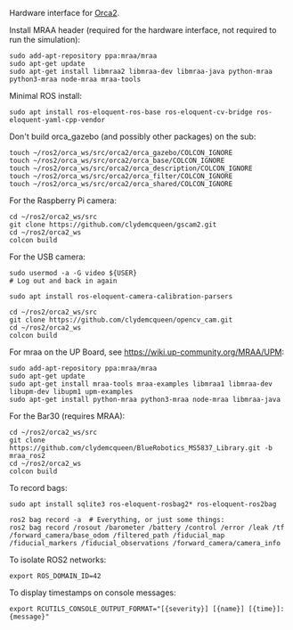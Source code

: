 Hardware interface for [Orca2](https://github.com/clydemcqueen/orca2).

Install MRAA header (required for the hardware interface, not required to run the simulation):

~~~
sudo add-apt-repository ppa:mraa/mraa
sudo apt-get update
sudo apt-get install libmraa2 libmraa-dev libmraa-java python-mraa python3-mraa node-mraa mraa-tools
~~~

Minimal ROS install:
~~~
sudo apt install ros-eloquent-ros-base ros-eloquent-cv-bridge ros-eloquent-yaml-cpp-vendor
~~~

Don't build orca_gazebo (and possibly other packages) on the sub:
~~~
touch ~/ros2/orca_ws/src/orca2/orca_gazebo/COLCON_IGNORE
touch ~/ros2/orca_ws/src/orca2/orca_base/COLCON_IGNORE
touch ~/ros2/orca_ws/src/orca2/orca_description/COLCON_IGNORE
touch ~/ros2/orca_ws/src/orca2/orca_filter/COLCON_IGNORE
touch ~/ros2/orca_ws/src/orca2/orca_shared/COLCON_IGNORE
~~~

For the Raspberry Pi camera:
~~~
cd ~/ros2/orca2_ws/src
git clone https://github.com/clydemcqueen/gscam2.git
cd ~/ros2/orca2_ws
colcon build
~~~

For the USB camera:
~~~
sudo usermod -a -G video ${USER}
# Log out and back in again

sudo apt install ros-eloquent-camera-calibration-parsers

cd ~/ros2/orca2_ws/src
git clone https://github.com/clydemcqueen/opencv_cam.git
cd ~/ros2/orca2_ws
colcon build
~~~

For mraa on the UP Board, see https://wiki.up-community.org/MRAA/UPM:
~~~
sudo add-apt-repository ppa:mraa/mraa
sudo apt-get update
sudo apt-get install mraa-tools mraa-examples libmraa1 libmraa-dev libupm-dev libupm1 upm-examples
sudo apt-get install python-mraa python3-mraa node-mraa libmraa-java
~~~

For the Bar30 (requires MRAA):
~~~
cd ~/ros2/orca2_ws/src
git clone https://github.com/clydemcqueen/BlueRobotics_MS5837_Library.git -b mraa_ros2
cd ~/ros2/orca2_ws
colcon build
~~~

To record bags:
~~~
sudo apt install sqlite3 ros-eloquent-rosbag2* ros-eloquent-ros2bag

ros2 bag record -a  # Everything, or just some things:
ros2 bag record /rosout /barometer /battery /control /error /leak /tf /forward_camera/base_odom /filtered_path /fiducial_map /fiducial_markers /fiducial_observations /forward_camera/camera_info
~~~

To isolate ROS2 networks:
~~~
export ROS_DOMAIN_ID=42
~~~

To display timestamps on console messages:
~~~
export RCUTILS_CONSOLE_OUTPUT_FORMAT="[{severity}] [{name}] [{time}]: {message}"
~~~